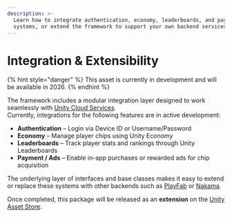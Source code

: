 ```yaml
---
description: >-
  Learn how to integrate authentication, economy, leaderboards, and payment
  systems, or extend the framework to support your own backend services.
---
```


# Integration & Extensibility

{% hint style="danger" %}
This asset is currently in development and will be available in 2026.
{% endhint %}

The framework includes a modular integration layer designed to work seamlessly with [Unity Cloud Services](https://unity.com/products/unity-cloud).\
Currently, integrations for the following features are in active development:

* **Authentication** – Login via Device ID or Username/Password
* **Economy** – Manage player chips using Unity Economy
* **Leaderboards** – Track player stats and rankings through Unity Leaderboards
* **Payment / Ads** – Enable in-app purchases or rewarded ads for chip acquisition

The underlying layer of interfaces and base classes makes it easy to extend or replace these systems with other backends such as [PlayFab](https://playfab.com/) or [Nakama](https://heroiclabs.com/nakama/).

Once completed, this package will be released as an **extension** on the [Unity Asset Store](https://assetstore.unity.com/).
